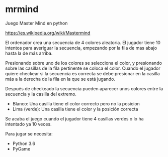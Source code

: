 # mrmind
Juego Master Mind en python 

https://es.wikipedia.org/wiki/Mastermind

El ordenador crea una secuencia de 4 colores aleatoria. El jugador tiene 10 intentos para averiguar la secuencia,
empezando por la fila de mas abajo hasta la de más arriba.

Presionando sobre uno de los colores se selecciona el color, y presionando sobre las casillas de la fila pertinente
se coloca el color. Cuando el jugador quiere checkear si la secuencia es correcta se debe presionar en la casilla
más a la derecha de la fila en la que se está jugando.

Después de checkeado la secuencia pueden aparecer unos colores entre la secuencia y la casilla del extremo.
  - Blanco: Una casilla tiene el color correcto pero no la posicion
  - Lima (verde): Una casilla tiene el color y la posición correcta

Se acaba el juego cuando el jugador tiene 4 casillas verdes o lo ha intentado ya 10 veces.

Para jugar se necesita:
  - Python 3.6
  - PyGame

